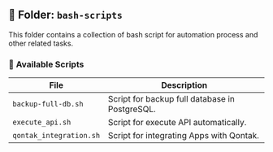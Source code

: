 ## 📂 Folder: `bash-scripts`
This folder contains a collection of bash script for automation process and other related tasks.

### 📌 **Available Scripts**
| File | Description |
|------|-----------|
| `backup-full-db.sh` | Script for backup full database in PostgreSQL. |
| `execute_api.sh` | Script for execute API automatically. |
| `qontak_integration.sh` | Script for integrating Apps with Qontak. |